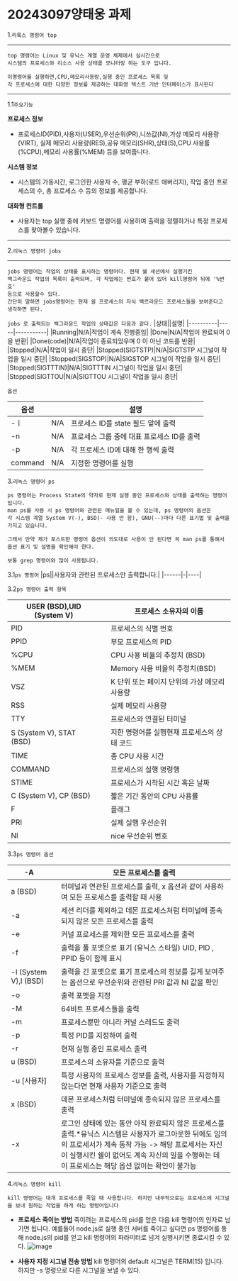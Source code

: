 # 20243097양태웅 과제
1.`리룩스 명령어 top`
***
```
top 명령어는 Linux 및 유닉스 계열 운영 체제에서 실시간으로
시스템의 프로세스와 리소스 사용 상태를 모니터링 하는 도구 입니다.

이명령어를 실행하면,CPU,메모리사용랑,실행 중인 프로세스 목록 및
각 프로세스에 대한 다양한 정보를 제공하는 대화영 텍스트 기반 인터페이스가 표시된다
```
***
1.1`주요기능`

**프로세스 정보**
+ 프로세스ID(PID),사용자(USER),우선순위(PR),니쓰값(NI),가상 메모리 사용량(VIRT),
실제 메모리 사용량(RES),공유 메모리(SHR),상태(S),CPU 사용률(%CPU),메모리 사용률(%MEM)
등을 보여줍니다.

**시스템 정보**
+ 시스템의 가동시간, 로그인한 사용자 수, 평균 부하(로드 애버리지), 작업 중인 프로세스의 수,
총 프로세스 수 등의 정보를 제공합니다.

**대화형 컨트롤**
+ 사용자는 top 실행 중에 키보드 명령어를 사용하여 출력을 정렬하거나 특정 프로세스를
찾아볼수 있습니다.
***
2.`리눅스 명령어 jobs`
***
```
jobs 명령어는 작업의 상태를 표시하는 명령어다. 현재 쉘 세션에서 실행기킨
백그라운드 작업의 목록이 출력되며, 각 작업에는 번호가 붙어 있어 kill명령어 뒤에 '%번호'
등으로 사용할수 있다.
간단히 말하면 jobs명령어는 현제 쉴 프로세스의 자식 백르라운드 프로세스들을 보여준다고 생각하면 된다.
```
`jobs 로 출력되는 백그라운드 작업의 상태값은 다음과 같다.`
|상태||설명|
|----------|-----|-----------|
|Running|N/A|작업이 계속 진행중임|
|Done|N/A|작업이 완료되어 0을 반환|
|Done(code)|N/A|작업이 종료되었우며 0 이 아닌 코드를 반환|
|Stopped|N/A|작업이 일시 중단|
|Stopped(SIGTSTP)|N/A|SIGTSTP 시그널이 작업을 일시 중단|
|Stopped(SIGSTOP)|N/A|SIGSTOP 시그널이 작업을 일시 중단|
|Stopped(SIGTTTIN)|N/A|SIGTTTIN 시그널이 작업을 일시 중단|
|Stopped(SIGTTOU|N/A|SIGTTOU 시그널이 작업을 일시 중단|


`옵션`


|옵션||설명|
|------|-----|----|
|-ㅣ|N/A|프로세스 ID를 state 필드 앞에 출력|
|-n|N/A|프로세스 그룹 중에 대표 프로세스 ID를 출력|
|-p|N/A|각 프로세스 ID에 대해 한 행씩 출력|
|command|N/A|지정한 명령어를 실행|


3.`리녹스 명령어 ps`
```
ps 명령어는 Process State의 약자로 현재 실행 중인 프로세스와 상태를 출력하는 명령어입니다.
man ps를 사용 시 ps 명령어와 관련된 매뉴얼을 볼 수 있는데, ps 명령어의 옵션은 
각 시스템 계열 System V(-), BSD(- 사용 안 함), GNU(--)마다 다른 표기법 및 출력을 가지고 있습니다.

그래서 만약 제가 포스트한 명령어 옵션이 의도대로 사용이 안 된다면 꼭 man ps를 통해서 옵션 표기 및 설명을 확인해야 한다. 

보통 grep 명령어와 많이 사용됩니다.
```
3.1`ps 명령어`
|ps||사용자와 관련된 프로세스만 출력합니다.|
|------|-|----|

3.2`ps 명령어 출력 항목`

|USER (BSD),UID (System V)||프로세스 소유자의 이름|
|------|-----|----|
|PID||프로세스의 식별 번호|
|PPID||부모 프로세스의 PID|
|%CPU||CPU 사용 비율의 추정치 (BSD)|
|%MEM||Memory 사용 비율의 추정치(BSD)|
|VSZ||K 단위 또는 페이지 단위의 가상 메모리 사용량|
|RSS||실제 메모리 사용량|
|TTY||프로세스와 연결된 터미널|
|S (System V), STAT (BSD)||지한 명령어를 실행현재 프로세스의 상태 코드|
|TIME||총 CPU 사용 시간|
|COMMAND||프로세스의 실행 명령행|
|STIME||프로세스가 시작된 시간 혹은 날짜|
|C (System V), CP (BSD)||짧은 기간 동안의 CPU 사용률|
|F||플래그|
|PRI||실제 실행 우선순위|
|NI||nice 우선순위 번호|

3.3`ps 명령어 옵션`

|-A||모든 프로세스를 출력|
|------------------|-----|------------------------|
|a (BSD)||터미널과 연관된 프로세스를 출력, x 옵션과 같이 사용하여 모든 프로세스를 출력할 때 사용|
|-a||세션 리더를 제외하고 데몬 프로세스처럼 터미널에 종속되지 않은 모든 프로세스를 출력|
|-e||커널 프로세스를 제외한 모든 프로세스를 출력|
|-f||출력을 풀 포맷으로 표기 (유닉스 스타일) UID, PID , PPID 등이 함께 표시|
|-l (System V),l (BSD)||출력을 긴 포맷으로 표기 프로세스의 정보를 길게 보여주는 옵션으로 우선순위와 관련된 PRI 값과 NI 값을 확인|
|-o||출력 포맷을 지정|
|-M||64비트 프로세스들을 출력|
|-m||프로세스뿐만 아니라 커널 스레드도 출력|
|-p||특정 PID를 지정하여 출력|
|-r||현재 실행 중인 프로세스 출력|
|u (BSD)||프로세스의 소유자를 기준으로 출력|
|-u [사용자]||특정 사용자의 프로세스 정보를 출력, 사용자를 지정하지 않는다면 현재 사용자 기준으로 출력|
|x (BSD)||데몬 프로세스처럼 터미널에 종속되지 않은 프로세스를 출력|
|-x||로그인 상태에 있는 동안 아직 완료되지 않은 프로세스를 출력.*유닉스 시스템은 사용자가 로그아웃한 뒤에도 임의의 프로세서가 계속 동작 가능 -> 해당 프로세서는 자신이 실행시킨 쉘이 없어도 계속 자신의 일을 수행하는 데 이 프로세스는 해당 옵션 없이는 확인이 불가능|
4.`리눅스 명령어 kill`
```
kill 명령어는 대개 프로세스를 죽일 때 사용합니다. 하지만 내부적으로는 프로세스에 시그널을 보내 원하는 작업을 하게 하는 명령어입니다
```
+ **프로세스 죽이는 방법**
죽이려는 프로세스의 pid를 얻은 다음 kill 명령어의 인자로 넘기면 됩니다.
예를들어 node.js로 실행 중인 서버를 죽이고 싶다면 ps 명령어를 통해 node.js의 pid를 얻고 kill 명령어의 파라미터로 넘겨 실행시키면 종료시킬 수 있다.
![image](https://github.com/didcombo/test1/assets/170289977/0fc94509-527b-4273-b6b1-b7781426cbae)

+ **사용자 지정 시그널 전송 방법**
kill 명령어의 default 시그널은 TERM(15) 입니다. 하지만 -s 명령으로 다른 시그널을 보낼 수 있다.
